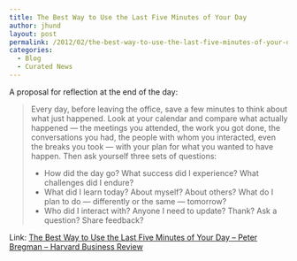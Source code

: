 ```yaml
---
title: The Best Way to Use the Last Five Minutes of Your Day
author: jhund
layout: post
permalink: /2012/02/the-best-way-to-use-the-last-five-minutes-of-your-day/
categories:
  - Blog
  - Curated News
---
```

A proposal for reflection at the end of the day:

> Every day, before leaving the office, save a few minutes to think about what just happened. Look at your calendar and compare what actually happened &mdash; the meetings you attended, the work you got done, the conversations you had, the people with whom you interacted, even the breaks you took &mdash; with your plan for what you wanted to have happen. Then ask yourself three sets of questions:
> 
>   * How did the day go? What success did I experience? What challenges did I endure?
>   * What did I learn today? About myself? About others? What do I plan to do &mdash; differently or the same &mdash; tomorrow?
>   * Who did I interact with? Anyone I need to update? Thank? Ask a question? Share feedback?

Link: [The Best Way to Use the Last Five Minutes of Your Day &#8211; Peter Bregman &#8211; Harvard Business Review][1]

 [1]: http://bit.ly/Alldta